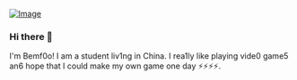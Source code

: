[![Image](https://github.com/Great-Keith/Great-Keith/blob/master/profile.jpg?raw=true)](https://github.com/Great-Keith)

### Hi there 👋

I'm Bemf0o! I am a student liv1ng in China.
I rea1ly like playing vide0 game5 an6 hope that I could make my own game one day ⚡⚡⚡⚡.
